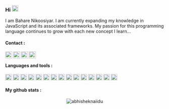 ### Hi <img src="https://user-images.githubusercontent.com/74038190/216120986-f2752ca9-fe82-4aa3-befe-0a58db010d85.png" height="20px" width="20px" alt="happy-face">

I am Bahare Nikoosiyar. I am currently expanding my knowledge in JavaScript and its associated frameworks. My passion for this programming language continues to grow with each new concept I learn...

<h4>Contact :</h4>

<a href="mailto:bahare.nikoosiyar@gmail.com">
  <img align="left" alt="Bahare Nikoosiyar's Email" width="22px" src="https://user-images.githubusercontent.com/71316063/234708953-e7832e9b-91cd-49c5-9516-179194611dbd.svg" />
</a>
<a href="https://www.linkedin.com/in/bahare-nikoosiyar/">
  <img align="left" alt="Bahare Nikoosiyar's LinkedIN" width="22px" src="https://user-images.githubusercontent.com/71316063/234707906-333fb383-e5cc-4cd9-82b9-4c39bcf85858.svg" />
</a>

<a href="https://t.me/bahareni1">
  <img align="left" alt="Bahare Nikoosiyar's Telegram" width="22px" src="https://user-images.githubusercontent.com/71316063/234709288-0595e392-489e-4996-be8b-90e5a5e2d999.svg" />
</a>

<a href="https://instagram.com/bahareni1">
  <img align="left" alt="Bahare Nikoosiyar's instagram" width="22px" src="https://user-images.githubusercontent.com/71316063/234709292-4c42ba69-8d13-4337-b0a3-43887bdde014.svg" />
</a>

<br/>

<h4>Languages and tools :</h4>  
<div>
<img height="20" title="Html" height="20px" alt="html" src="https://user-images.githubusercontent.com/71316063/234701847-8ce9b8fc-cd0f-4fce-b117-35d8a82f36d7.svg">
<img height="20" title="Emmet" height="20px" alt="emmet" src="https://user-images.githubusercontent.com/71316063/234702498-609a95de-a022-4a8c-a362-a1c89af58ecc.svg">
<img height="20" title="Css" height="20px" alt="css" src="https://user-images.githubusercontent.com/71316063/234702404-e0fccd9b-d08c-413c-a217-cfc3419b22ce.svg">
<img height="20" title="Sass" height="20px" alt="sass" src="https://user-images.githubusercontent.com/71316063/234703551-cfdd656d-a6a1-4601-8620-a6817a3f76e1.svg">
<img height="20" title="Bootstrap" height="20px" src="https://user-images.githubusercontent.com/71316063/234702673-ac334b20-0ef4-4cb4-96ee-ba4534877881.svg">
<img height="20" title="TailwindCSS" height="20px" src="https://user-images.githubusercontent.com/71316063/234702694-969646b7-1ab8-4370-9f82-4ff344c47327.svg">
<img height="20" title="Javascript" height="20px" src="https://user-images.githubusercontent.com/71316063/234703390-ac7a6ba2-d630-4d69-88d8-e41a661a0c00.svg">
<img height="20" title="Typescript" height="20px" src="https://user-images.githubusercontent.com/71316063/234702730-c4868781-600c-488d-95c8-989ba9f6f971.svg">
<img height="20" title="React.js" height="20px" src="https://user-images.githubusercontent.com/71316063/234702761-c702fa5f-a57f-4e5a-a76c-3e1eea1166a9.svg">
<img height="20" title="Redux" height="20px" src="https://user-images.githubusercontent.com/71316063/234703574-c41b056c-c59b-4b8a-a9c2-b6a5fa800d56.svg">
<img height="20" title="Next.js"  height="20px" src="https://user-images.githubusercontent.com/71316063/234712047-c0635925-51ca-4683-b331-49bd78c5a61a.svg">
<img height="20" title="Ant design" height="20px" src="https://user-images.githubusercontent.com/71316063/234716205-710d8787-2c89-4cad-8b21-49908ff94dc0.svg">
<img height="20"  title="Material UI" height="20px" src="https://user-images.githubusercontent.com/71316063/234716203-65ceb2aa-6003-45c2-babe-81d4f99e5901.svg">
<img height="20" title="Firebase" height="20px" src="https://user-images.githubusercontent.com/71316063/234703501-2e755796-bd16-4879-9d56-26fd8704a946.svg">
<img height="20" title="Git" height="20px" src="https://user-images.githubusercontent.com/71316063/234711940-7adbc744-51d9-45eb-a6e2-b8abdf0eeff3.svg">
</div>
<h4>My github stats :</h4> 

<p align="center"> <img src="https://github-readme-stats.vercel.app/api?username=bn-2002&show_icons=true&theme=gotham" alt="abhisheknaiidu" />

 
